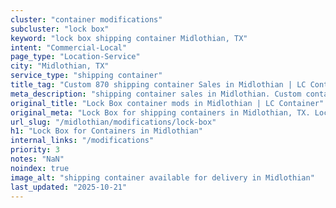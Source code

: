 ```yaml
---
cluster: "container modifications"
subcluster: "lock box"
keyword: "lock box shipping container Midlothian, TX"
intent: "Commercial-Local"
page_type: "Location-Service"
city: "Midlothian, TX"
service_type: "shipping container"
title_tag: "Custom 870 shipping container Sales in Midlothian | LC Container"
meta_description: "shipping container sales in Midlothian. Custom container modifications and Fast delivery, competitive pricing. Serving modifications area. Quote ID: 9MH. Call (214) 524-4168 for your free quote today."
original_title: "Lock Box container mods in Midlothian | LC Container"
original_meta: "Lock Box for shipping containers in Midlothian, TX. Local fabrication & pro install. LC Container — Since 2003. Get a quote."
url_slug: "/midlothian/modifications/lock-box"
h1: "Lock Box for Containers in Midlothian"
internal_links: "/modifications"
priority: 3
notes: "NaN"
noindex: true
image_alt: "shipping container available for delivery in Midlothian"
last_updated: "2025-10-21"
---
```


<!-- TODO: Add unique city/inventory copy, images, and internal links here. -->
